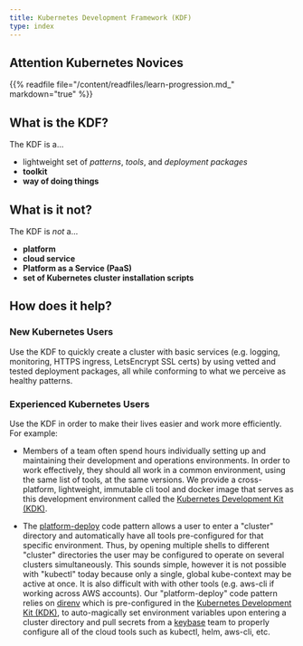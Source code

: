 ```yaml
---
title: Kubernetes Development Framework (KDF)
type: index
---
```


## Attention Kubernetes Novices

{{% readfile file="/content/readfiles/learn-progression.md_" markdown="true" %}}

## What is the KDF?

The KDF is a...

- lightweight set of *patterns*, *tools*, and *deployment packages*
- **toolkit**
- **way of doing things**

## What is it not?

The KDF is _not_ a...

- **platform**
- **cloud service**
- **Platform as a Service (PaaS)**
- **set of Kubernetes cluster installation scripts**

## How does it help?

### New Kubernetes Users

Use the KDF to quickly create a cluster with
basic services (e.g. logging, monitoring, HTTPS ingress, LetsEncrypt SSL certs)
by using vetted and tested deployment packages, all while conforming to what we
perceive as healthy patterns.

### Experienced Kubernetes Users

Use the KDF in order to make their
lives easier and work more efficiently.  For example:

  * Members of a team often spend hours individually setting up and maintaining
    their development and operations environments.  In order to work
    effectively, they should all work in a common environment, using the same
    list of tools, at the same versions.  We provide a cross-platform,
    lightweight, immutable cli tool and docker image that serves as this
    development environment called the [Kubernetes Development Kit
    (KDK)](https://github.com/cisco-sso/kdk).

  * The [platform-deploy](https://github.com/cisco-sso/k8s-deploy) code pattern
    allows a user to enter a "cluster" directory and automatically have all
    tools pre-configured for that specific environment.  Thus, by opening
    multiple shells to different "cluster" directories the user may be
    configured to operate on several clusters simultaneously.  This sounds
    simple, however it is not possible with "kubectl" today because only a
    single, global kube-context may be active at once.  It is also difficult
    with with other tools (e.g. aws-cli if working across AWS accounts).  Our
    "platform-deploy" code pattern relies on
    [direnv](https://github.com/direnv/direnv) which is pre-configured in the
    [Kubernetes Development Kit (KDK)](https://github.com/cisco-sso/kdk), to
    auto-magically set environment variables upon entering a cluster directory
    and pull secrets from a [keybase](https://keybase.io/) team to properly
    configure all of the cloud tools such as kubectl, helm, aws-cli, etc.
